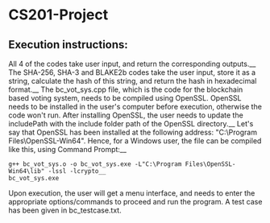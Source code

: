 # CS201-Project

## Execution instructions:
All 4 of the codes take user input, and return the corresponding outputs.__
The SHA-256, SHA-3 and BLAKE2b codes take the user input, store it as a string, calculate the hash of this string, and return the hash in hexadecimal format.__
The bc_vot_sys.cpp file, which is the code for the blockchain based voting system, needs to be compiled using OpenSSL. OpenSSL needs to be installed in the user's computer before execution, otherwise the code won't run. After installing OpenSSL, the user needs to update the includePath with the include folder path of the OpenSSL directory.__
Let's say that OpenSSL has been installed at the following address: "C:\Program Files\OpenSSL-Win64". Hence, for a Windows user, the file can be compiled like this, using Command Prompt:__
```g++ -c bc_vot_sys.cpp -I"C:\Program Files\OpenSSL-Win64\include"__
g++ bc_vot_sys.o -o bc_vot_sys.exe -L"C:\Program Files\OpenSSL-Win64\lib" -lssl -lcrypto__
bc_vot_sys.exe
```

Upon execution, the user will get a menu interface, and needs to enter the appropriate options/commands to proceed and run the program. A test case has been given in bc_testcase.txt.